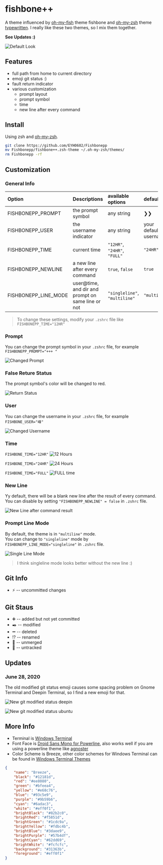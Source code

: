 # fishbone++

A theme influenced by [oh-my-fish](https://github.com/oh-my-fish/oh-my-fish) theme fishbone 
and [oh-my-zsh](https://github.com/ohmyzsh) theme [typewritten](https://github.com/reobin/typewritten).
I really like these two themes, so I mix them together.

**See Updates :)**

![Default Look](pics/defaultlook.png)


## Features

* full path from home to current directory
* emoji git status :)
* fault return indicator
* various customization
  * prompt layout
  * prompt symbol
  * time
  * new line after every command

## Install
Using zsh and [oh-my-zsh](https://github.com/ohmyzsh/ohmyzsh).
```zsh
git clone https://github.com/EYH0602/Fishbonepp
mv Fishbonepp/fishbone++.zsh-theme ~/.oh-my-zsh/themes/
rm Fishbonepp -rf
```

## Customization
### General Info

|Option|Descriptions|available options|default
|:---|:---|:---|:---|
|FISHBONEPP_PROMPT|the prompt symbol|any string|❯❯|
|FISHBONEPP_USER|the username indicator|any string|your default username|
|FISHBONEPP_TIME|current time|`"12HR"`, `"24HR"`, `"FULL"`|`"24HR"`|
|FISHBONEPP_NEWLINE|a new line after every command|`true`, `false`|`true`|
|FISHBONEPP_LINE_MODE|user@time, and dir and prompt on same line or not|`"singleline"`, `"multiline"`|`"multiline"`|

> To change these settings, modify your `.zshrc` file like  
`FISHBONEPP_TIME="12HR"`

### Prompt
You can change the prompt symbol in your `.zshrc` file, for example  
`FISHBONEPP_PROMPT="+++ "`

![Changed Prompt](pics/prompt.png)

### False Reture Status
The prompt symbol's color will be changed to red.

![Return Status](pics/returnStatus.png)

### User
You can change the username in your `.zshrc` file, for example  
`FISHBONE_USER="峰"`

![Changed Username](pics/user.png)

### Time
`FISHBONE_TIME="12HR"`
![12 Hours](pics/12HR.png)

`FISHBONE_TIME="24HR"`
![24 Hours](pics/24HR.png)

`FISHBONE_TIME="FULL"`
![FULL time](pics/full.png)

### New Line
Yy default, there will be a blank new line after the result of every command.  
You can disable by setting `"FISHBONEPP_NEWLINE" = false` in `.zshrc` file.

![New Line after command result](pics/newline.png)

### Prompt Line Mode
By default, the theme is in `"multiline"` mode.  
You can change to `"singleline"` mode by `FISHBONEPP_LINE_MODE="singleline"` in `.zshrc` file.  

![Single Line Mode](pics/singleline.png)

> I think singleline mode looks better without the new line :)


## Git Info
* ⚡ -- uncommitted changes

## Git Staus
* ➕ -- added but not yet committed
* ✒️ -- modified
* ➖ -- deleted
* ⁉️ -- renamed
* 🥺 -- unmerged
* 🚝 -- untracked

## Updates

### June 28, 2020

The old modified git status emoji causes some spacing problem on Gnome Terminal and Deepin Terminal, so I find a new emoji for that.

![New git modified status deepin](pics/new_modified_status_deepin.png)

![New git modified status ubuntu](pics/new_modified_status_ubuntu.png)

## More Info
* Terminal is [Windows Terminal](https://github.com/microsoft/terminal)
* Font Face is [Droid Sans Mono for Powerline](https://github.com/powerline/fonts), also works well if you are using a powerline theme like [agnoster](https://github.com/agnoster/agnoster-zsh-theme)
* Color Scheme is Breeze, other color schemes for Windows Terminal can be found in [Windows Terminal Themes](https://atomcorp.github.io/themes/)
```json
{
    "name": "Breeze",
    "black": "#12181d",
    "red": "#ee8080",
    "green": "#bfeea4",
    "yellow": "#e68c76",
    "blue": "#93c5e9",
    "purple": "#9b59b6",
    "cyan": "#6adac3",
    "white": "#eff0f1",
    "brightBlack": "#82b2c0",
    "brightRed": "#f5851d",
    "brightGreen": "#1cdc9a",
    "brightYellow": "#fdbc4b",
    "brightBlue": "#3daee9",
    "brightPurple": "#57b4df",
    "brightCyan": "#62dd69",
    "brightWhite": "#fcfcfc",
    "background": "#31363b",
    "foreground": "#eff0f1"
}
```

